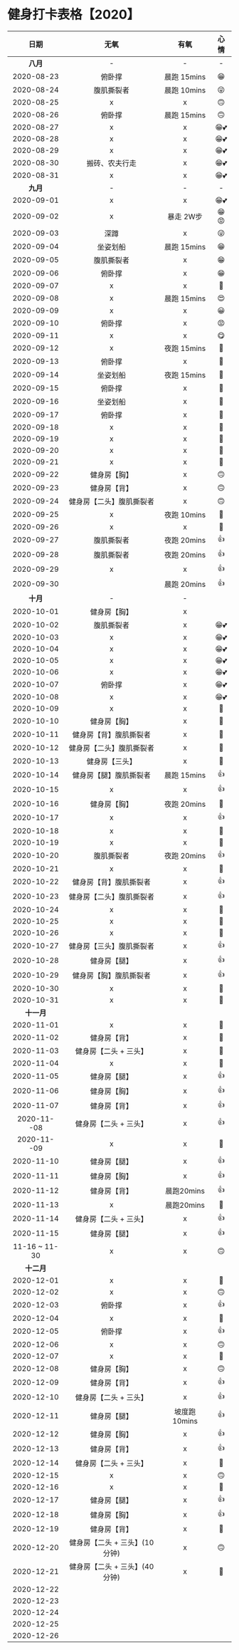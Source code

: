 # 健身打卡表格【2020】

|    日期    |      无氧      |    有氧     | 心情 |
| :--------: | :------------: | :---------: | :--: |
|  **八月**  | - | - | - |
| 2020-08-23 |     俯卧撑     | 晨跑 15mins |  😁   |
| 2020-08-24 |   腹肌撕裂者   | 晨跑 10mins |  😜   |
| 2020-08-25 |       x        |      x      |  🙃   |
| 2020-08-26 |     俯卧撑     | 晨跑 15mins |  🙃   |
| 2020-08-27 |       x        |      x      |  😁💕  |
| 2020-08-28 |       x        |      x      |  😁💕  |
| 2020-08-29 |       x        |      x      |  😁💕  |
| 2020-08-30 | 搬砖、农夫行走 |      x      |  😁💕  |
| 2020-08-31 |       x        |      x      |  😁💕  |
|  **九月**  |       -        |      -      |  -   |
| 2020-09-01 |       x        |      x      |  😁💕  |
| 2020-09-02 |       x        |  暴走 2W步  |  😁😡  |
| 2020-09-03 |      深蹲      |      x      |  😜   |
| 2020-09-04 |    坐姿划船    | 晨跑 15mins |  😁   |
| 2020-09-05 |   腹肌撕裂者   |      x      |  😁   |
| 2020-09-06 |     俯卧撑     |      x      |  😁   |
| 2020-09-07 |       x        |      x      |  🐷 |
| 2020-09-08 |       x        | 晨跑 15mins |  😍   |
| 2020-09-09 |       x        |      x      |  😀   |
| 2020-09-10 |     俯卧撑     |      x      |  😡   |
| 2020-09-11 |       x        |      x      |  😋   |
| 2020-09-12 |       x        | 夜跑 15mins |  🐷   |
| 2020-09-13 |     俯卧撑     |      x      |  🎲   |
| 2020-09-14 |    坐姿划船    | 夜跑 15mins |  🎲   |
| 2020-09-15 |     俯卧撑     |      x      |  🎃   |
| 2020-09-16 |    坐姿划船    |      x      |  🎲   |
| 2020-09-17 |     俯卧撑     |      x      |  🎲   |
| 2020-09-18 |       x        |      x      |  🐷 |
| 2020-09-19 |       x        |      x      |  🐷 |
| 2020-09-20 |  x  |      x      |  🐷 |
| 2020-09-21 | x | x | 🐷 |
| 2020-09-22 | 健身房【胸】 | x | 🙃 |
| 2020-09-23 | 健身房【背】 | x | 🙃 |
| 2020-09-24 | 健身房【二头】腹肌撕裂者 | x | 🙃 |
| 2020-09-25 | x | 夜跑 10mins | 🐷 |
| 2020-09-26 | x | x | 🐷 |
| 2020-09-27 | 腹肌撕裂者 | 夜跑 20mins | 👍 |
| 2020-09-28 | 腹肌撕裂者 | 夜跑 20mins | 👍 |
| 2020-09-29 | x | x | 👍 |
| 2020-09-30 |  | 晨跑 20mins | 👍 |
|  **十月**  | - | - |      |
| 2020-10-01 | 健身房【胸】 | x | |
| 2020-10-02 | 腹肌撕裂者 | x | 😁💕 |
| 2020-10-03 | x | x | 😁💕 |
| 2020-10-04 | x | x | 😁💕 |
| 2020-10-05 | x | x | 😁💕 |
| 2020-10-06 | x | x | 😁💕 |
| 2020-10-07 | 俯卧撑 | x | 😁💕 |
| 2020-10-08 | x | x | 😁💕 |
| 2020-10-09 | x | x | 🐷 |
| 2020-10-10 | 健身房【胸】 | x | 🎲 |
| 2020-10-11 | 健身房【背】腹肌撕裂者 | x | 🎲 |
| 2020-10-12 | 健身房【二头】腹肌撕裂者 | x | 🎲 |
| 2020-10-13 | 健身房【三头】 | x | 🎲 |
| 2020-10-14 | 健身房【腿】腹肌撕裂者 | 晨跑 15mins | 👍 |
| 2020-10-15 | x | x | 👍 |
| 2020-10-16 | 健身房【胸】 | 夜跑 20mins | 🎲 |
| 2020-10-17 | x | x | 👍 |
| 2020-10-18 | x | x | 🐷 |
| 2020-10-19 | x | x | 🐷 |
| 2020-10-20 | 腹肌撕裂者 | 夜跑 20mins | 👍 |
| 2020-10-21 | x | x | 🐷 |
| 2020-10-22 | 健身房【背】腹肌撕裂者 | x | 👍 |
| 2020-10-23 | 健身房【二头】腹肌撕裂者 | x | 👍 |
| 2020-10-24 | x | x | 🐷 |
| 2020-10-25 | x | x | 🐷 |
| 2020-10-26 | x | x | 🐷 |
| 2020-10-27 | 健身房【三头】腹肌撕裂者 | x | 👍 |
| 2020-10-28 | 健身房【腿】 | x | 👍 |
| 2020-10-29 | 健身房【胸】腹肌撕裂者 | x | 👍 |
| 2020-10-30 | x | x | 🐷 |
| 2020-10-31 | x | x | 🐷 |
| **十一月** |                |             |      |
| 2020-11-01 | x | x | 🐷 |
| 2020-11-02 | 健身房【背】 | x | 🎲 |
| 2020-11-03 | 健身房【二头 + 三头】 | x | 🎲 |
| 2020-11-04 | x | x | 🎲 |
| 2020-11-05 | 健身房【腿】 | x | 👍 |
| 2020-11-06 | 健身房【胸】 | x | 👍 |
| 2020-11-07 | 健身房【背】 | x | 👍 |
| 2020-11--08 | 健身房【二头 + 三头】 | x | 👍 |
| 2020-11--09 | x | x | 🎲 |
| 2020-11-10 | 健身房【腿】 | x | 👍 |
| 2020-11-11 | 健身房【胸】 | x | 👍 |
| 2020-11-12 | 健身房【背】 | 晨跑20mins | 👍 |
| 2020-11-13 | x | 晨跑20mins | 🎲 |
| 2020-11-14 | 健身房【二头 + 三头】 | x | 👍 |
| 2020-11-15 | 健身房【腿】 | x | 👍 |
| 11-16 ~ 11-30 | x | x | 🙃 |
| **十二月** |                |             |      |
| 2020-12-01 | x | x | 🎲 |
| 2020-12-02 | x | x | 🙃 |
| 2020-12-03 | 俯卧撑 | x | 👍 |
| 2020-12-04 | x | x | 🎲 |
| 2020-12-05 | 俯卧撑 | x | 👍 |
| 2020-12-06 | x | x | 🙃 |
| 2020-12-07 | x | x | 🎲 |
| 2020-12-08 | 健身房【胸】 | x | 🙃 |
| 2020-12-09 | 健身房【背】 | x | 👍 |
| 2020-12-10 | 健身房【二头 + 三头】 | x | 👍 |
| 2020-12-11 | 健身房【腿】 | 坡度跑 10mins | 👍 |
| 2020-12-12 | 健身房【胸】 | x | 👍 |
| 2020-12-13 | 健身房【背】 | x | 👍 |
| 2020-12-14 | 健身房【二头 + 三头】 | x | 🎲 |
| 2020-12-15 |            x             | x | 🙃 |
| 2020-12-16 | x | x | 🎲 |
| 2020-12-17 | 健身房【腿】 | x | 👍 |
| 2020-12-18 | 健身房【胸】 | x | 👍 |
| 2020-12-19 | 健身房【背】 | x | 🎲 |
| 2020-12-20 | 健身房【二头 + 三头】(10分钟) | x | 🙃 |
| 2020-12-21 | 健身房【二头 + 三头】(40分钟) | x | 🎉 |
| 2020-12-22 |  |  |  |
| 2020-12-23 |  |  |  |
| 2020-12-24 |  |  |  |
| 2020-12-25 |  |  |  |
| 2020-12-26 |  |  |  |


